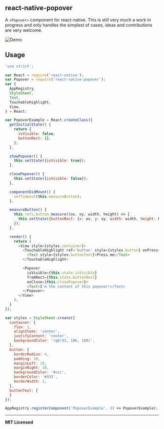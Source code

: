 ## react-native-popover

A `<Popover>` component for react-native. This is still very much a work
in progress and only handles the simplest of cases, ideas and
contributions are very welcome.

![Demo](https://raw.githubusercontent.com/jeanregisser/react-native-popover/Screenshots/basic.png)

## Usage

```javascript
'use strict';

var React = require('react-native');
var Popover = require('react-native-popover');
var {
  AppRegistry,
  StyleSheet,
  Text,
  TouchableHighlight,
  View,
} = React;

var PopoverExample = React.createClass({
  getInitialState() {
    return {
      isVisible: false,
      buttonRect: {},
    };
  },

  showPopover() {
    this.setState({isVisible: true});
  },

  closePopover() {
    this.setState({isVisible: false});
  },

  componentDidMount() {
    setTimeout(this.measureButton);
  },

  measureButton() {
    this.refs.button.measure((ox, oy, width, height) => {
      this.setState({buttonRect: {x: ox, y: oy, width: width, height: height}});
    });
  },

  render() {
    return (
      <View style={styles.container}>
        <TouchableHighlight ref='button' style={styles.button} onPress={this.showPopover}>
          <Text style={styles.buttonText}>Press me</Text>
        </TouchableHighlight>

        <Popover
          isVisible={this.state.isVisible}
          fromRect={this.state.buttonRect}
          onClose={this.closePopover}>
          <Text>I'm the content of this popover!</Text>
        </Popover>
      </View>
    );
  }
});

var styles = StyleSheet.create({
  container: {
    flex: 1,
    alignItems: 'center',
    justifyContent: 'center',
    backgroundColor: 'rgb(43, 186, 180)',
  },
  button: {
    borderRadius: 4,
    padding: 10,
    marginLeft: 10,
    marginRight: 10,
    backgroundColor: '#ccc',
    borderColor: '#333',
    borderWidth: 1,
  },
  buttonText: {
  }
});

AppRegistry.registerComponent('PopoverExample', () => PopoverExample);
```

---

**MIT Licensed**